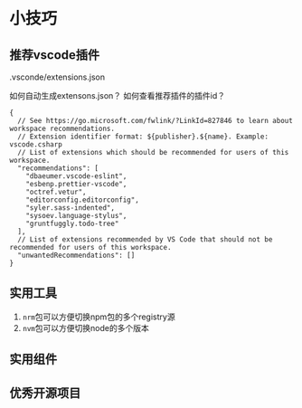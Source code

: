 

# 小技巧

## 推荐vscode插件

.vsconde/extensions.json

如何自动生成extensons.json？ 如何查看推荐插件的插件id？

```
{
  // See https://go.microsoft.com/fwlink/?LinkId=827846 to learn about workspace recommendations.
  // Extension identifier format: ${publisher}.${name}. Example: vscode.csharp
  // List of extensions which should be recommended for users of this workspace.
  "recommendations": [
    "dbaeumer.vscode-eslint",
    "esbenp.prettier-vscode",
    "octref.vetur",
    "editorconfig.editorconfig",
    "syler.sass-indented",
    "sysoev.language-stylus",
    "gruntfuggly.todo-tree"
  ],
  // List of extensions recommended by VS Code that should not be recommended for users of this workspace.
  "unwantedRecommendations": []
}

```

## 实用工具

1.  `nrm`包可以方便切换npm包的多个registry源
2.  `nvm`包可以方便切换node的多个版本

## 实用组件

## 优秀开源项目

